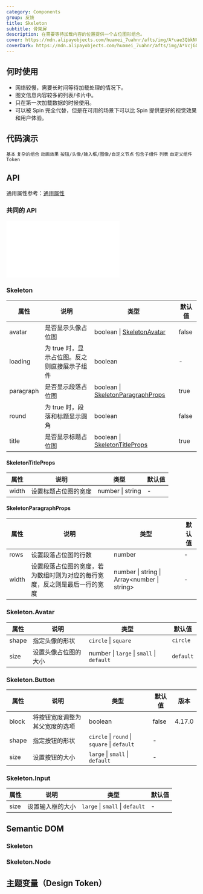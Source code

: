 ```yaml
---
category: Components
group: 反馈
title: Skeleton
subtitle: 骨架屏
description: 在需要等待加载内容的位置提供一个占位图形组合。
cover: https://mdn.alipayobjects.com/huamei_7uahnr/afts/img/A*uae3QbkNCm8AAAAAAAAAAAAADrJ8AQ/original
coverDark: https://mdn.alipayobjects.com/huamei_7uahnr/afts/img/A*VcjGQLSrYdcAAAAAAAAAAAAADrJ8AQ/original
---
```


## 何时使用

- 网络较慢，需要长时间等待加载处理的情况下。
- 图文信息内容较多的列表/卡片中。
- 只在第一次加载数据的时候使用。
- 可以被 Spin 完全代替，但是在可用的场景下可以比 Spin 提供更好的视觉效果和用户体验。

## 代码演示

<!-- prettier-ignore -->
<code src="./demo/basic.tsx">基本</code>
<code src="./demo/complex.tsx">复杂的组合</code>
<code src="./demo/active.tsx">动画效果</code>
<code src="./demo/element.tsx">按钮/头像/输入框/图像/自定义节点</code>
<code src="./demo/children.tsx">包含子组件</code>
<code src="./demo/list.tsx">列表</code>
<code src="./demo/componentToken.tsx" debug>自定义组件 Token</code>

## API

通用属性参考：[通用属性](/docs/react/common-props)

### 共同的 API

<embed src="./shared/sharedProps.zh-CN.md"></embed>

### Skeleton

| 属性 | 说明 | 类型 | 默认值 |
| --- | --- | --- | --- |
| avatar | 是否显示头像占位图 | boolean \| [SkeletonAvatar](#skeletonavatar) | false |
| loading | 为 true 时，显示占位图。反之则直接展示子组件 | boolean | - |
| paragraph | 是否显示段落占位图 | boolean \| [SkeletonParagraphProps](#skeletonparagraphprops) | true |
| round | 为 true 时，段落和标题显示圆角 | boolean | false |
| title | 是否显示标题占位图 | boolean \| [SkeletonTitleProps](#skeletontitleprops) | true |

#### SkeletonTitleProps

| 属性  | 说明                 | 类型             | 默认值 |
| ----- | -------------------- | ---------------- | ------ |
| width | 设置标题占位图的宽度 | number \| string | -      |

#### SkeletonParagraphProps

| 属性 | 说明 | 类型 | 默认值 |
| --- | --- | --- | --- |
| rows | 设置段落占位图的行数 | number | - |
| width | 设置段落占位图的宽度，若为数组时则为对应的每行宽度，反之则是最后一行的宽度 | number \| string \| Array&lt;number \| string> | - |

### Skeleton.Avatar

| 属性  | 说明                 | 类型                                      | 默认值    |
| ----- | -------------------- | ----------------------------------------- | --------- |
| shape | 指定头像的形状       | `circle` \| `square`                      | `circle`  |
| size  | 设置头像占位图的大小 | number \| `large` \| `small` \| `default` | `default` |

### Skeleton.Button

| 属性 | 说明 | 类型 | 默认值 | 版本 |
| --- | --- | --- | --- | --- |
| block | 将按钮宽度调整为其父宽度的选项 | boolean | false | 4.17.0 |
| shape | 指定按钮的形状 | `circle` \| `round` \| `square` \| `default` | - |  |
| size | 设置按钮的大小 | `large` \| `small` \| `default` | - |  |

### Skeleton.Input

| 属性 | 说明             | 类型                            | 默认值 |
| ---- | ---------------- | ------------------------------- | ------ |
| size | 设置输入框的大小 | `large` \| `small` \| `default` | -      |

## Semantic DOM

### Skeleton

<code src="./demo/_semantic.tsx" simplify="true"></code>

### Skeleton.Node

<code src="./demo/_semantic_node.tsx" simplify="true"></code>

## 主题变量（Design Token）

<ComponentTokenTable component="Skeleton"></ComponentTokenTable>
